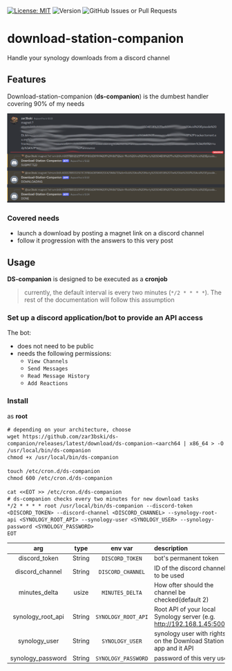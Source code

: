 [![License: MIT](https://cdn.prod.website-files.com/5e0f1144930a8bc8aace526c/65dd9eb5aaca434fac4f1c34_License-MIT-blue.svg)](/LICENSE)
![Version](https://img.shields.io/github/v/release/zar3bski/ds-companion)
![GitHub Issues or Pull Requests](https://img.shields.io/github/issues/zar3bski/ds-companion)

# download-station-companion
Handle your synology downloads from a discord channel 

## Features
Download-station-companion (**ds-companion**) is the dumbest handler covering 90% of my needs

![](./docs/imgs/usage.png)

### Covered needs

* launch a download by posting a magnet link on a discord channel
* follow it progression with the answers to this very post

## Usage

**DS-companion** is designed to be executed as a **cronjob**

> currently, the default interval is every two minutes (`*/2 * * * *`). The rest of the documentation will follow this assumption

### Set up a discord application/bot to provide an API access 

The bot: 
* does not need to be public
* needs the following permissions:
  * `View Channels`
  * `Send Messages`
  * `Read Message History`
  * `Add Reactions`


### Install 

as **root**

```shell
# depending on your architecture, choose
wget https://github.com/zar3bski/ds-companion/releases/latest/download/ds-companion-<aarch64 | x86_64 > -O /usr/local/bin/ds-companion
chmod +x /usr/local/bin/ds-companion

touch /etc/cron.d/ds-companion
chmod 600 /etc/cron.d/ds-companion

cat <<EOT >> /etc/cron.d/ds-companion
# ds-companion checks every two minutes for new download tasks
*/2 * * * * root /usr/local/bin/ds-companion --discord-token <DISCORD_TOKEN> --discord-channel <DISCORD_CHANNEL> --synology-root-api <SYNOLOGY_ROOT_API> --synology-user <SYNOLOGY_USER> --synology-password <SYNOLOGY_PASSWORD>
EOT
```

|        arg        |  type  |       env var       | description                                                            |
| :---------------: | :----: | :-----------------: | :--------------------------------------------------------------------- |
|   discord_token   | String |   `DISCORD_TOKEN`   | bot's permanent token                                                  |
|  discord_channel  | String |  `DISCORD_CHANNEL`  | ID of the discord channel to be used                                   |
|   minutes_delta   | usize  |   `MINUTES_DELTA`   | How ofter should the channel be checked(default 2)                     |
| synology_root_api | String | `SYNOLOGY_ROOT_API` | Root API of your local Synology server (e.g. http://192.168.1.45:5000) |
|   synology_user   | String |   `SYNOLOGY_USER`   | synology user with rights on the Download Station app and it API       |
| synology_password | String | `SYNOLOGY_PASSWORD` | password of this very user                                             |

